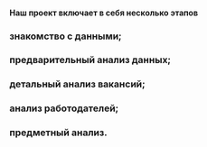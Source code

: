 #### Наш проект включает в себя несколько этапов
### знакомство с данными;
### предварительный анализ данных;
### детальный анализ вакансий;
### анализ работодателей;
### предметный анализ.
